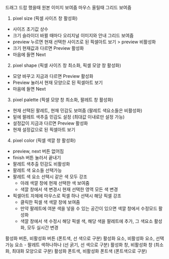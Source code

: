 드래그 드랍 했을때 원본 이미지 보여줌
마우스 올릴때 그리드 보여줌

1. pixel size (픽셀 사이즈 창 활성화)
  - 사이즈 초기값 상수
  - 크기 슬라이더 바뀔 때마다 오리지널 이미지와 안내 그리드 보여줌
  - preview 누르면 현재 선택한 사이즈로 된 픽셀아트 보기 > preview 비활성화
  - 크기 현재값과 다르면 Preview 활성화
  - 마음에 들면 Next

2. pixel shape (픽셀 사이즈 창 최소화, 픽셀 모양 창 활성화)
  - 모양 바꾸고 지금과 다르면 Preview 활성화
  - Preview 눌러서 현재 모양으로 된 픽셀아트 보기
  - 마음에 들면 Next

3. pixel palette (픽셀 모양 창 최소화, 팔레트 창 활성화)
  - 현재 선택된 팔레트, 현재 민감도 보여줌 (팔레트 색요소들은 비활성화)
  - 밑에 팔레트 색추출 민감도 설정 (최대값 이내로만 설정 가능)
  - 설정값이 지금과 다르면 Preview 활성화
  - 현재 설정값으로 된 픽셀아트 보기

4. pixel color (픽셀 색깔 창 활성화)
  - preview, next 버튼 없어짐
  - finish 버튼 눌러서 끝내기
  - 팔레트 색추출 민감도 비활성화
  - 팔레트 색 요소들 선택가능
  - 팔레트 색 요소 선택시 같은 색 모두 강조
    - 아래 색깔 창에 현재 선택한 색 보여줌
    - 색깔 창에서 색 변경시 현재 선택한 영역 모든 색 변경
  - 픽셀아트 자체에 마우스로 픽셀 하나 선택시 해당 픽셀 강조
    - 클릭한 픽셀 색 색깔 창에 보여줌
    - 만약 팔레트에 여분 색을 넣을 수 있는 공간이 있으면 색깔 창에서 수정모드 활성화
    - 색깔 창에서 색 수정시 해당 픽셀 색, 해당 색을 팔레트에 추가, 그 색요소 활성화, 모두 실시간 변경




활성화 버튼, 비활성화 버튼 (폰트색, 선 색으로 구분)
활성화 요소, 비활성화 요소, 선택가능 요소 - 팔레트 색하나하나 (선 굵기, 선 색으로 구분)
활성화 창, 비활성화 창 (최소화, 최대화 모양으로 구분)
활성화 폰트색, 비활성화 폰트색 (폰트색으로 구분)